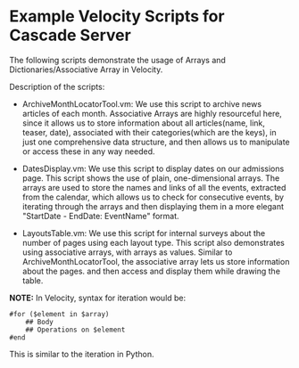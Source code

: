 Example Velocity Scripts for Cascade Server
============================================

The following scripts demonstrate the usage of Arrays and Dictionaries/Associative Array in Velocity. 

Description of the scripts:

* ArchiveMonthLocatorTool.vm: We use this script to archive news articles of each month. Associative Arrays are highly resourceful here, since it allows us to store information about all articles(name, link, teaser, date), associated with their categories(which are the keys), in just one comprehensive data structure, and then allows us to manipulate or access these in any way needed.

* DatesDisplay.vm: We use this script to display dates on our admissions page. This script shows the use of plain, one-dimensional arrays. The arrays are used to store the names and links of all the events, extracted from the calendar, which allows us to check for consecutive events, by iterating through the arrays and then displaying them in a more elegant "StartDate - EndDate: EventName" format.

* LayoutsTable.vm: We use this script for internal surveys about the number of pages using each layout type. This script also demonstrates using associative arrays, with arrays as values. Similar to ArchiveMonthLocatorTool, the associative array lets us store information about the pages. and then access and display them while drawing the table.


**NOTE:**
In Velocity, syntax for iteration would be:

```
#for ($element in $array)
	## Body
	## Operations on $element
#end
```
This is similar to the iteration in Python.



